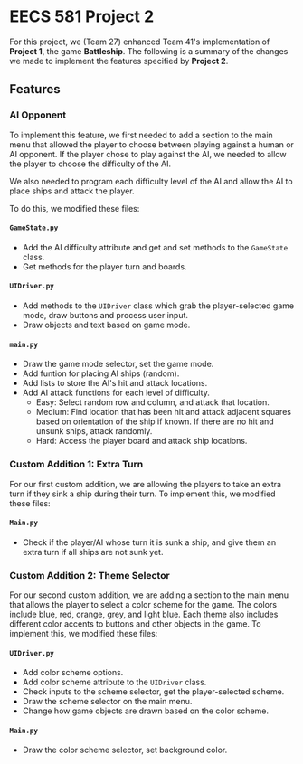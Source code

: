 # EECS 581 Project 2

For this project, we (Team 27) enhanced Team 41's implementation of **Project 1**, the game **Battleship**. The following is a summary of the changes we made to implement the features specified by **Project 2**.

## Features

### AI Opponent

To implement this feature, we first needed to add a section to the main menu that allowed the player to choose between playing against a human or AI opponent. If the player chose to play against the AI, we needed to allow the player to choose the difficulty of the AI. 

We also needed to program each difficulty level of the AI and allow the AI to place ships and attack the player.

To do this, we modified these files:

#### `GameState.py`

- Add the AI difficulty attribute and get and set methods to the `GameState` class.
- Get methods for the player turn and boards.

#### `UIDriver.py`

- Add methods to the `UIDriver` class which grab the player-selected game mode, draw buttons and process user input.
- Draw objects and text based on game mode.

#### `main.py`

- Draw the game mode selector, set the game mode.
- Add funtion for placing AI ships (random).
- Add lists to store the AI's hit and attack locations.
- Add AI attack functions for each level of difficulty.
  - Easy: Select random row and column, and attack that location.
  - Medium: Find location that has been hit and attack adjacent squares based on orientation of the ship if known. If there are no hit and unsunk ships, attack randomly.
  - Hard: Access the player board and attack ship locations.

### Custom Addition 1: Extra Turn

For our first custom addition, we are allowing the players to take an extra turn if they sink a ship during their turn. To implement this, we modified these files:

#### `Main.py`

- Check if the player/AI whose turn it is sunk a ship, and give them an extra turn if all ships are not sunk yet.

### Custom Addition 2: Theme Selector

For our second custom addition, we are adding a section to the main menu that allows the player to select a color scheme for the game. The colors include blue, red, orange, grey, and light blue. Each theme also includes different color accents to buttons and other objects in the game. To implement this, we modified these files:

#### `UIDriver.py`

- Add color scheme options.
- Add color scheme attribute to the `UIDriver` class.
- Check inputs to the scheme selector, get the player-selected scheme.
- Draw the scheme selector on the main menu.
- Change how game objects are drawn based on the color scheme.

#### `Main.py`

- Draw the color scheme selector, set background color.